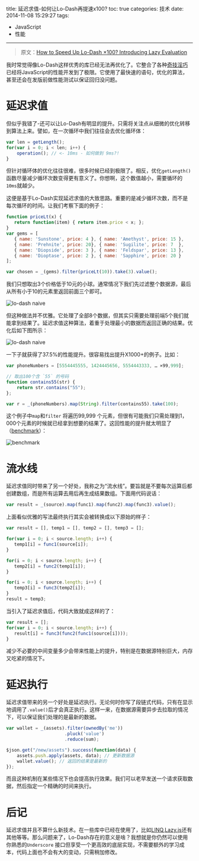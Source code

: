 title: 延迟求值-如何让Lo-Dash再提速x100?
toc: true
categories: 技术
date: 2014-11-08 15:29:27
tags: 
- JavaScript
- 性能
---

> 原文：[How to Speed Up Lo-Dash ×100? Introducing Lazy Evaluation](http://filimanjaro.com/blog/2014/introducing-lazy-evaluation)

我时常觉得像Lo-Dash这样优秀的库已经无法再优化了。它整合了各种[奇技淫巧](https://www.youtube.com/watch?v=NthmeLEhDDM)已经将JavaScript的性能开发到了极限。它使用了最快速的语句，优化的算法，甚至还会在发版前做性能测试以保证回归没问题。

<!--more-->

# 延迟求值

但似乎我错了-还可以让Lo-Dash有明显的提升。只需将关注点从细微的优化转移到算法上来。譬如，在一次循环中我们往往会去优化循环体：

```js
var len = getLength();
for(var i = 0; i < len; i++) {
    operation(); // <- 10ms - 如何做到 9ms?!
}
```

但针对循环体的优化往往很难，很多时候已经到极限了。相反，优化`getLength()` 函数尽量减少循环次数变得更有意义了。你想啊，这个数值越小，需要循环的`10ms`就越少。

这便是基于Lo-Dash实现延迟求值的大致思路。重要的是减少循环次数，而不是每次循环的时间。让我们考察下面的例子：

```js
function priceLt(x) {
   return function(item) { return item.price < x; };
}
var gems = [
   { name: 'Sunstone', price: 4 }, { name: 'Amethyst', price: 15 },
   { name: 'Prehnite', price: 20}, { name: 'Sugilite', price: 7  },
   { name: 'Diopside', price: 3 }, { name: 'Feldspar', price: 13 },
   { name: 'Dioptase', price: 2 }, { name: 'Sapphire', price: 20 }
];

var chosen = _(gems).filter(priceLt(10)).take(3).value();
```

我们只想取出3个价格低于10元的小球。通常情况下我们先过滤整个数据源，最后从所有小于10的元素里返回前面三个即可。

![lo-dash naive](/asset/posts/2014-11-08-lazy-evaluation/lodash-naive.gif)

但这种做法并不优雅。它处理了全部8个数据，但其实只需要处理前端5个我们就能拿到结果了。延迟求值这种算法，着重于处理最小的数据而返回正确的结果。优化后如下图所示：

![lo-dash naive](/asset/posts/2014-11-08-lazy-evaluation/grafika.gif)

一下子就获得了37.5%的性能提升。很容易找出提升X1000+的例子。比如：

```js
var phoneNumbers = [5554445555, 1424445656, 5554443333, … ×99,999];

// 取出100个含 `55` 的号码
function contains55(str) {
    return str.contains("55"); 
};

var r = _(phoneNumbers).map(String).filter(contains55).take(100);
```

这个例子中`map`和`filter` 将遍历99,999 个元素，但很有可能我们只需处理到1，000个元素的时候就已经拿到想要的结果了。这回性能的提升就太明显了（[benchmark](http://jsperf.com/lazy-demo)）：

![benchmark](/asset/posts/2014-11-08-lazy-evaluation/benchmark.jpg)


# 流水线

延迟求值同时带来了另一个好处，我称之为“流水线”。要旨就是不要每次运算后都创建数组，而是所有运算去用后再生成结果数组。下面用代码说话：

```js
var result = _(source).map(func1).map(func2).map(func3).value();
```

上面看似优雅的写法最终执行其实会被转换成以下原始的样子：

```js
var result = [], temp1 = [], temp2 = [], temp3 = [];

for(var i = 0; i < source.length; i++) {
   temp1[i] = func1(source[i]);
}

for(i = 0; i < source.length; i++) {
   temp2[i] = func2(temp1[i]);
}

for(i = 0; i < source.length; i++) {
   temp3[i] = func3(temp2[i]);
}
result = temp3;
```

当引入了延迟求值后，代码大致就成这样的了：

```js
var result = [];
for(var i = 0; i < source.length; i++) {
   result[i] = func3(func2(func1(source[i])));
}
```

减少不必要的中间变量多少会带来性能上的提升，特别是在数据源特别巨大，内存又吃紧的情况下。


# 延迟执行

延迟求值带来的另一个好处是延迟执行。无论何时你写了段链式代码，只有在显示地调用了`.value()`后才会真正执行。这样一来，在数据源需要异步去拉取的情况下，可以保证我们处理的是最新的数据。

```js
var wallet = _(assets).filter(ownedBy('me'))
                      .pluck('value')
                      .reduce(sum);

$json.get("/new/assets").success(function(data) {
    assets.push.apply(assets, data); // 更新数据源
    wallet.value(); // 返回的结果是最新的
});
```

而且这种机制在某些情况下也会提高执行效果。我们可以老早发送一个请求获取数据，然后指定一个精确的时间来执行。

# 后记

延迟求值并且不算什么新技术。在一些库中已经在使用了，比如[LINQ](http://en.wikipedia.org/wiki/Language_Integrated_Query),[Lazy.js](http://danieltao.com/lazy.js/)还有其他等等。那么问题来了，Lo-Dash存在的意义是啥？我想就是你仍然可以使用你熟悉的`Underscore` 接口但享受一个更高效的底层实现，不需要额外的学习成本，代码上面也不会有大的变动，只需稍加修改。



